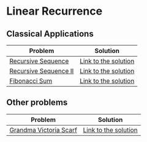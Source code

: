 # Linear Recurrence

## Classical Applications

Problem | Solution
------- | --------
[Recursive Sequence](https://www.spoj.com/problems/SEQ/) | [Link to the solution](https://github.com/danielvitor2d/Problem-Set/blob/main/LinearRecurrence/Recursive-Sequence/Recursive-Sequence.cpp)
[Recursive Sequence II](https://www.spoj.com/problems/SPP/) | [Link to the solution](https://github.com/danielvitor2d/Problem-Set/blob/main/LinearRecurrence/Recursive-Sequence-II/Recursive-Sequence-II.cpp)
[Fibonacci Sum](https://www.spoj.com/problems/FIBOSUM/) | [Link to the solution](https://github.com/danielvitor2d/Problem-Set/blob/main/LinearRecurrence/Fibonacci-Sum/Fibonacci-Sum.cpp)


## Other problems

Problem | Solution
------- | --------
[Grandma Victoria Scarf](https://www.urionlinejudge.com.br/judge/en/problems/view/2439) | [Link to the solution](https://github.com/danielvitor2d/Problem-Set/blob/main/LinearRecurrence/Grandma-Victoria-Scarf/Grandma-Victoria-Scarf.cpp)
